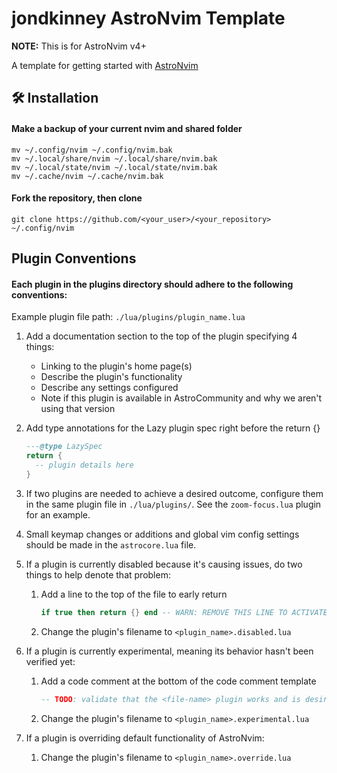 # jondkinney AstroNvim Template

**NOTE:** This is for AstroNvim v4+

A template for getting started with [AstroNvim](https://github.com/AstroNvim/AstroNvim)

## 🛠️ Installation

#### Make a backup of your current nvim and shared folder

```shell
mv ~/.config/nvim ~/.config/nvim.bak
mv ~/.local/share/nvim ~/.local/share/nvim.bak
mv ~/.local/state/nvim ~/.local/state/nvim.bak
mv ~/.cache/nvim ~/.cache/nvim.bak
```

#### Fork the repository, then clone

```shell
git clone https://github.com/<your_user>/<your_repository> ~/.config/nvim
```

## Plugin Conventions

#### Each plugin in the plugins directory should adhere to the following conventions:

Example plugin file path: `./lua/plugins/plugin_name.lua`

1.  Add a documentation section to the top of the plugin specifying 4 things:
    * Linking to the plugin's home page(s)
    * Describe the plugin's functionality
    * Describe any settings configured
    * Note if this plugin is available in AstroCommunity and why we aren't using that version


2. Add type annotations for the Lazy plugin spec right before the return {} 

    ```lua
    ---@type LazySpec
    return {
      -- plugin details here
    }
    ```

3. If two plugins are needed to achieve a desired outcome, configure them in the
same plugin file in `./lua/plugins/`. See the `zoom-focus.lua` plugin for an
example.


4. Small keymap changes or additions and global vim config settings should be made in the `astrocore.lua` file.


5. If a plugin is currently disabled because it's causing issues, do two things to help denote that problem: 

    1. Add a line to the top of the file to early return

        ```lua
        if true then return {} end -- WARN: REMOVE THIS LINE TO ACTIVATE THIS FILE
        ```

    2. Change the plugin's filename to `<plugin_name>.disabled.lua`

6. If a plugin is currently experimental, meaning its behavior hasn't been verified yet:

    1. Add a code comment at the bottom of the code comment template 

        ```lua
        -- TODO: validate that the <file-name> plugin works and is desired
        ```

    2. Change the plugin's filename to `<plugin_name>.experimental.lua`

7. If a plugin is overriding default functionality of AstroNvim:

    1. Change the plugin's filename to `<plugin_name>.override.lua`
